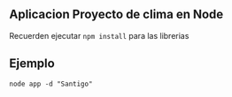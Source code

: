 ## Aplicacion Proyecto de clima en Node

Recuerden ejecutar ```npm install``` para las librerias

## Ejemplo
```
node app -d "Santigo"
``` 